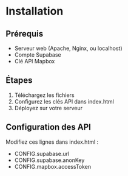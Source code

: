 # Installation

## Prérequis
- Serveur web (Apache, Nginx, ou localhost)
- Compte Supabase
- Clé API Mapbox

## Étapes
1. Téléchargez les fichiers
2. Configurez les clés API dans index.html
3. Déployez sur votre serveur

## Configuration des API
Modifiez ces lignes dans index.html :
- CONFIG.supabase.url
- CONFIG.supabase.anonKey  
- CONFIG.mapbox.accessToken